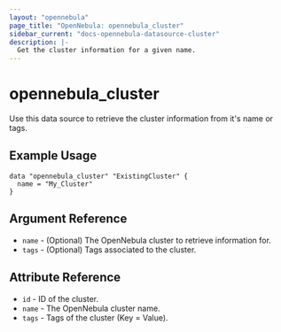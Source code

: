 ```yaml
---
layout: "opennebula"
page_title: "OpenNebula: opennebula_cluster"
sidebar_current: "docs-opennebula-datasource-cluster"
description: |-
  Get the cluster information for a given name.
---
```


# opennebula_cluster

Use this data source to retrieve the cluster information from it's name or tags.

## Example Usage

```hcl
data "opennebula_cluster" "ExistingCluster" {
  name = "My_Cluster"
}
```

## Argument Reference

* `name` - (Optional) The OpenNebula cluster to retrieve information for.
* `tags` - (Optional) Tags associated to the cluster.

## Attribute Reference

* `id` - ID of the cluster.
* `name` - The OpenNebula cluster name.
* `tags` - Tags of the cluster (Key = Value).
